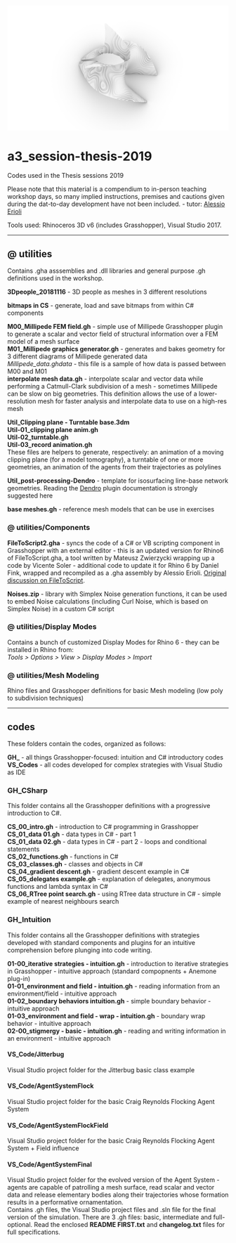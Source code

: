 ![Symmetric Perlin Noise](https://raw.githubusercontent.com/a3-Unibo/a3_session-thesis-2019/master/%40%20media/symmNoise%2001.png)

# a3_session-thesis-2019
Codes used in the Thesis sessions 2019

Please note that this material is a compendium to in-person teaching workshop days, so many implied instructions, premises and cautions given during the dat-to-day development have not been included. - tutor: [Alessio Erioli](https://www.unibo.it/sitoweb/alessio.erioli/)

Tools used: Rhinoceros 3D v6 (includes Grasshopper), Visual Studio 2017.

---

## @ utilities

Contains .gha asssemblies and .dll libraries and general purpose .gh definitions used in the workshop.

**3Dpeople_20181116** - 3D people as meshes in 3 different resolutions  
  
**bitmaps in CS** - generate, load and save bitmaps from within C# components

**M00_Millipede FEM field.gh** - simple use of Millipede Grasshopper plugin to generate a scalar and vector field of structural information over a FEM model of a mesh surface  
**M01_Millipede graphics generator.gh** - generates and bakes geometry for 3 different diagrams of Millipede generated data  
*Millipede_data.ghdata* - this file is a sample of how data is passed between M00 and M01  
**interpolate mesh data.gh** - interpolate scalar and vector data while performing a Catmull-Clark subdivision of a mesh - sometimes Millipede can be slow on big geometries. This definition allows the use of a lower-resolution mesh for faster analysis and interpolate data to use on a high-res mesh  

**Util_Clipping plane - Turntable base.3dm**  
**Util-01_clipping plane anim.gh**  
**Util-02_turntable.gh**  
**Util-03_record animation.gh**  
These files are helpers to generate, respectively: an animation of a moving clipping plane (for a model tomography), a turntable of one or more geometries, an animation of the agents from their trajectories as polylines
  
**Util_post-processing-Dendro** - template for isosurfacing line-base network geometries. Reading the [Dendro](https://www.food4rhino.com/app/dendro) plugin documentation is strongly suggested here  
  
**base meshes.gh** - reference mesh models that can be use in exercises  
  
### @ utilities/Components
**FileToScript2.gha** - syncs the code of a C# or VB scripting component in Grasshopper with an external editor - this is an updated version for Rhino6 of FileToScript.gha, a tool written by Mateusz Zwierzycki wrapping up a code by Vicente Soler - additional code to update it for Rhino 6 by Daniel Fink, wrapped and recompiled as a .gha assembly by Alessio Erioli. [Original discussion on FileToScript](https://www.grasshopper3d.com/forum/topics/file-to-script-maths?groupUrl=milkbox&).

**Noises.zip** - library with Simplex Noise generation functions, it can be used to embed Noise calculations (including Curl Noise, which is based on Simplex Noise) in a custom C# script
<br>

### @ utilities/Display Modes
Contains a bunch of customized Display Modes for Rhino 6 - they can be installed in Rhino from:  
_Tools > Options > View > Display Modes > Import_
<br>

### @ utilities/Mesh Modeling
Rhino files and Grasshopper definitions for basic Mesh modeling (low poly to subdivision techniques)

---
## codes

These folders contain the codes, organized as follows:
  
**GH_<something>** - all things Grasshopper-focused: intuition and C# introductory codes  
**VS_Codes** - all codes developed for complex strategies with Visual Studio as IDE  
  
### GH_CSharp
This folder contains all the Grasshopper definitions with a progressive introduction to C#.
  
**CS_00_intro.gh** - introduction to C# programming in Grasshopper  
**CS_01_data 01.gh** - data types in C# - part 1  
**CS_01_data 02.gh** - data types in C# - part 2 - loops and conditional statements  
**CS_02_functions.gh** - functions in C#  
**CS_03_classes.gh** - classes and objects in C#  
**CS_04_gradient descent.gh** - gradient descent example in C#  
**CS_05_delegates example.gh** - explanation of delegates, anonymous functions and lambda syntax in C#  
**CS_06_RTree point search.gh** - using RTree data structure in C# - simple example of nearest neighbours search  
  
  
### GH_Intuition
This folder contains all the Grasshopper definitions with strategies developed with standard components and plugins for an intuitive comprehension before plunging into code writing.
  
**01-00_iterative strategies - intuition.gh** - introduction to iterative strategies in Grasshopper - intuitive approach (standard compopnents + Anemone plug-in)  
**01-01_environment and field - intuition.gh** - reading information from an environment/field - intuitive approach  
**01-02_boundary behaviors intuition.gh** - simple boundary behavior - intuitive approach  
**01-03_environment and field - wrap - intuition.gh** - boundary wrap behavior - intuitive approach  
**02-00_stigmergy - basic - intuition.gh** - reading and writing information in an environment - intuitive approach  

#### VS_Code/Jitterbug
Visual Studio project folder for the Jitterbug basic class example   
  
#### VS_Code/AgentSystemFlock
Visual Studio project folder for the basic Craig Reynolds Flocking Agent System  
  
#### VS_Code/AgentSystemFlockField
Visual Studio project folder for the basic Craig Reynolds Flocking Agent System + Field influence  
  
#### VS_Code/AgentSystemFinal
Visual Studio project folder for the evolved version of the Agent System - agents are capable of patrolling a mesh surface, read scalar and vector data and release elementary bodies along their trajectories whose formation results in a performative ornamentation.  
Contains .gh files, the Visual Studio project files and .sln file for the final version of the simulation. There are 3 .gh files: basic, intermediate and full-optional. Read the enclosed **README FIRST.txt** and **changelog.txt** files for full specifications.

